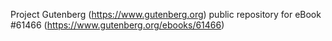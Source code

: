 Project Gutenberg (https://www.gutenberg.org) public repository for eBook #61466 (https://www.gutenberg.org/ebooks/61466)
